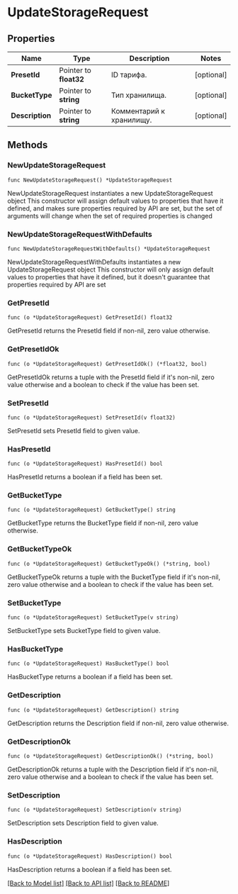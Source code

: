 # UpdateStorageRequest

## Properties

Name | Type | Description | Notes
------------ | ------------- | ------------- | -------------
**PresetId** | Pointer to **float32** | ID тарифа. | [optional] 
**BucketType** | Pointer to **string** | Тип хранилища. | [optional] 
**Description** | Pointer to **string** | Комментарий к хранилищу. | [optional] 

## Methods

### NewUpdateStorageRequest

`func NewUpdateStorageRequest() *UpdateStorageRequest`

NewUpdateStorageRequest instantiates a new UpdateStorageRequest object
This constructor will assign default values to properties that have it defined,
and makes sure properties required by API are set, but the set of arguments
will change when the set of required properties is changed

### NewUpdateStorageRequestWithDefaults

`func NewUpdateStorageRequestWithDefaults() *UpdateStorageRequest`

NewUpdateStorageRequestWithDefaults instantiates a new UpdateStorageRequest object
This constructor will only assign default values to properties that have it defined,
but it doesn't guarantee that properties required by API are set

### GetPresetId

`func (o *UpdateStorageRequest) GetPresetId() float32`

GetPresetId returns the PresetId field if non-nil, zero value otherwise.

### GetPresetIdOk

`func (o *UpdateStorageRequest) GetPresetIdOk() (*float32, bool)`

GetPresetIdOk returns a tuple with the PresetId field if it's non-nil, zero value otherwise
and a boolean to check if the value has been set.

### SetPresetId

`func (o *UpdateStorageRequest) SetPresetId(v float32)`

SetPresetId sets PresetId field to given value.

### HasPresetId

`func (o *UpdateStorageRequest) HasPresetId() bool`

HasPresetId returns a boolean if a field has been set.

### GetBucketType

`func (o *UpdateStorageRequest) GetBucketType() string`

GetBucketType returns the BucketType field if non-nil, zero value otherwise.

### GetBucketTypeOk

`func (o *UpdateStorageRequest) GetBucketTypeOk() (*string, bool)`

GetBucketTypeOk returns a tuple with the BucketType field if it's non-nil, zero value otherwise
and a boolean to check if the value has been set.

### SetBucketType

`func (o *UpdateStorageRequest) SetBucketType(v string)`

SetBucketType sets BucketType field to given value.

### HasBucketType

`func (o *UpdateStorageRequest) HasBucketType() bool`

HasBucketType returns a boolean if a field has been set.

### GetDescription

`func (o *UpdateStorageRequest) GetDescription() string`

GetDescription returns the Description field if non-nil, zero value otherwise.

### GetDescriptionOk

`func (o *UpdateStorageRequest) GetDescriptionOk() (*string, bool)`

GetDescriptionOk returns a tuple with the Description field if it's non-nil, zero value otherwise
and a boolean to check if the value has been set.

### SetDescription

`func (o *UpdateStorageRequest) SetDescription(v string)`

SetDescription sets Description field to given value.

### HasDescription

`func (o *UpdateStorageRequest) HasDescription() bool`

HasDescription returns a boolean if a field has been set.


[[Back to Model list]](../README.md#documentation-for-models) [[Back to API list]](../README.md#documentation-for-api-endpoints) [[Back to README]](../README.md)


